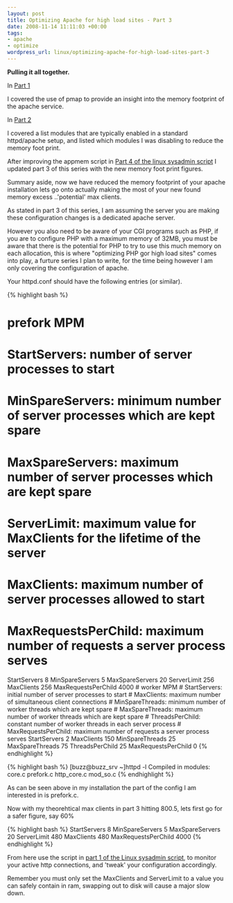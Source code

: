 ```yaml
--- 
layout: post
title: Optimizing Apache for high load sites - Part 3
date: 2008-11-14 11:11:03 +00:00
tags: 
- apache
- optimize
wordpress_url: linux/optimizing-apache-for-high-load-sites-part-3
---
```

<b>Pulling it all together.</b>

In <a href="http://www.saiweb.co.uk/linux/optimizing-apache-for-high-load-sites-part-1">Part 1</a>

I covered the use of pmap to provide an insight into the memory footprint of the apache service.

In <a href="http://www.saiweb.co.uk/linux/optimizing-apache-for-high-load-sites-part-2">Part 2</a>

I covered a list modules that are typically enabled in a standard httpd/apache setup, and listed which modules I was disabling to reduce the memory foot print.

After improving the appmem script in <a href="http://www.saiweb.co.uk/uncategorized/linux-the-sysadmin-script-part-4">Part 4 of the linux sysadmin script</a> I updated part 3 of this series with the new memory foot print figures.

Summary aside, now we have reduced the memory footprint of your apache installation lets go onto actually making the most of your new found memory excess ..'potential' max clients.

As stated in part 3 of this series, I am assuming the server you are making these configuration changes is a dedicated apache server.

However you also need to be aware of your CGI programs such as PHP, if you are to configure PHP with a maximum memory of 32MB, you must be aware that there is the potential for PHP to try to use this much memory on each allocation, this is where "optimizing PHP gor high load sites" comes into play, a furture series I plan to write, for the time being however I am only covering the configuration of apache.

Your httpd.conf should have the following entries (or similar).

{% highlight bash %}
# prefork MPM
# StartServers: number of server processes to start
# MinSpareServers: minimum number of server processes which are kept spare
# MaxSpareServers: maximum number of server processes which are kept spare
# ServerLimit: maximum value for MaxClients for the lifetime of the server
# MaxClients: maximum number of server processes allowed to start
# MaxRequestsPerChild: maximum number of requests a server process serves
<IfModule prefork.c>
StartServers       8
MinSpareServers    5
MaxSpareServers   20
ServerLimit      256
MaxClients       256
MaxRequestsPerChild  4000
</IfModule>
# worker MPM
# StartServers: initial number of server processes to start
# MaxClients: maximum number of simultaneous client connections
# MinSpareThreads: minimum number of worker threads which are kept spare
# MaxSpareThreads: maximum number of worker threads which are kept spare
# ThreadsPerChild: constant number of worker threads in each server process
# MaxRequestsPerChild: maximum number of requests a server process serves
<IfModule worker.c>
StartServers         2
MaxClients         150
MinSpareThreads     25
MaxSpareThreads     75
ThreadsPerChild     25
MaxRequestsPerChild  0
</IfModule>
{% endhighlight %}

{% highlight bash %}
[buzz@buzz_srv ~]httpd -l
Compiled in modules:
  core.c
  prefork.c
  http_core.c
  mod_so.c
{% endhighlight %}

As can be seen above in my installation the part of the config I am interested in is prefork.c.


Now with my theorehtical max clients in part 3 hitting 800.5, lets first go for a safer figure, say 60% 

{% highlight bash %}
<IfModule prefork.c>
StartServers       8
MinSpareServers    5
MaxSpareServers   20
ServerLimit      480
MaxClients       480
MaxRequestsPerChild  4000
</IfModule>
{% endhighlight %}

From here use the script in <a href="http://www.saiweb.co.uk/linux/linux-the-sysadmin-script-part-1">part 1 of the Linux sysadmin script</a>, to monitor your active http connections, and 'tweak' your configuration accordingly.

Remember you must only set the MaxClients and ServerLimit to a value you can safely contain in ram, swapping out to disk will cause a major slow down.
